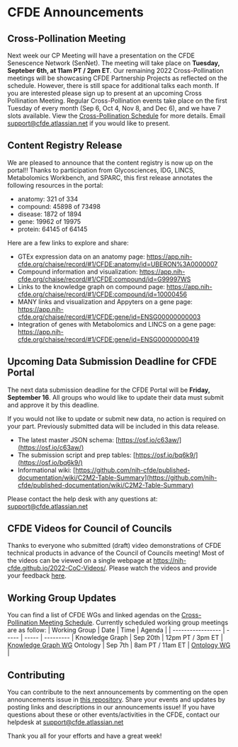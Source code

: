 # CFDE Announcements

## Cross-Pollination Meeting
Next week our CP Meeting will have a presentation on the CFDE Senescence Network (SenNet). The meeting will take place on **Tuesday, Septeber 6th, at 11am PT / 2pm ET**.  Our remaining 2022 Cross-Pollination meetings will be showcasing CFDE Partnership Projects as reflected on the schedule. However, there is still space for additional talks each month. If you are interested please sign up to present at an upcoming Cross Pollination Meeting. Regular Cross-Pollination events take place on the first Tuesday of every month (Sep 6, Oct 4, Nov 8, and Dec 6), and we have 7 slots available. View the [Cross-Pollination Schedule](https://docs.google.com/spreadsheets/d/1hQAeOLkivUZZnwZ_KxfGw3neezMaWbrPk9nnFiKfQGA/edit?usp=sharing) for more details.  Email [support@cfde.atlassian.net](mailto:support@cfde.atlassian.net) if you would like to present.  

## Content Registry Release
We are pleased to announce that the content registry is now up on the portal!! Thanks to participation from Glycosciences, IDG, LINCS, Metabolomics Workbench, and SPARC, this first release annotates the following resources in the portal:

- anatomy: 321 of 334
- compound: 45898 of 73498
- disease: 1872 of 1894
- gene: 19962 of 19975
- protein: 64145 of 64145

Here are a few links to explore and share:
- GTEx expression data on an anatomy page:
https://app.nih-cfde.org/chaise/record/#1/CFDE:anatomy/id=UBERON%3A0000007
- Compound information and visualization:
https://app.nih-cfde.org/chaise/record/#1/CFDE:compound/id=G99997WS
- Links to the knowledge graph on compound page:
https://app.nih-cfde.org/chaise/record/#1/CFDE:compound/id=10000456
- MANY links and visualization and Appyters on a gene page:
https://app.nih-cfde.org/chaise/record/#1/CFDE:gene/id=ENSG00000000003
- Integration of genes with Metabolomics and LINCS on a gene page:
https://app.nih-cfde.org/chaise/record/#1/CFDE:gene/id=ENSG00000000419

## Upcoming Data Submission Deadline for CFDE Portal
The next data submission deadline for the CFDE Portal will be **Friday, September 16**. All groups who would like to update their data must submit and approve it by this deadline.

If you would not like to update or submit new data, no action is required on your part. Previously submitted data will be included in this data release.

+ The latest master JSON schema: [https://osf.io/c63aw/](https://osf.io/c63aw/)
+ The submission script and prep tables: [https://osf.io/bq6k9/](https://osf.io/bq6k9/)
+ Informational wiki: [https://github.com/nih-cfde/published-documentation/wiki/C2M2-Table-Summary](https://github.com/nih-cfde/published-documentation/wiki/C2M2-Table-Summary)

Please contact the help desk with any questions at: [support@cfde.atlassian.net](mailto:support@cfde.atlassian.net)


## CFDE Videos for Council of Councils
Thanks to everyone who submitted (draft) video demonstrations of CFDE technical products in advance of the Council of Councils meeting! Most of the videos can be viewed on a single webpage at https://nih-cfde.github.io/2022-CoC-Videos/. Please watch the videos and provide your feedback [here](https://docs.google.com/document/d/1Azttan73vUiia8rv8M0tkyE_SAGD4kdfoqhQN5HOB9Y/edit#).

## Working Group Updates
You can find a list of CFDE WGs and linked agendas on the [Cross-Pollination Meeting Schedule](https://docs.google.com/spreadsheets/d/1hQAeOLkivUZZnwZ_KxfGw3neezMaWbrPk9nnFiKfQGA/edit?usp=sharing). Currently scheduled working group meetings are as follow: 
| Working Group | Date | Time | Agenda |
| ----------------- | ----- | ----- | --------- | 
Knowledge Graph | Sep 20th | 12pm PT / 3pm ET | [Knowledge Graph WG](https://docs.google.com/document/d/1WvpkLxWPW0XxZsam6jEJeEUQr2sQ0EWC/edit?usp=sharing&ouid=111367545760360703840&rtpof=true&sd=true)
Ontology | Sep 7th  | 8am PT / 11am ET | [Ontology WG](https://docs.google.com/document/d/1VoHHBeWfol6XNJa3kzOnOFuTaIrcLYbqKYQcOnj1oh4/edit?usp=sharing) |

## Contributing
You can contribute to the next announcements by commenting on the open announcements issue in [this repository](https://github.com/nih-cfde/announcements/issues). Share your events and updates by posting links and descriptions in our announcements issue! If you have questions about these or other events/activities in the CFDE, contact our helpdesk at support@cfde.atlassian.net

Thank you all for your efforts and have a great week!
